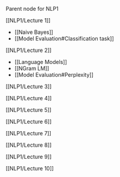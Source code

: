 
Parent node for NLP1

[[NLP1/Lecture 1]]
- [[Naive Bayes]]
- [[Model Evaluation#Classification task]]

[[NLP1/Lecture 2]]
- [[Language Models]]
- [[NGram LM]]
- [[Model Evaluation#Perplexity]]


[[NLP1/Lecture 3]]

[[NLP1/Lecture 4]]

[[NLP1/Lecture 5]]

[[NLP1/Lecture 6]]

[[NLP1/Lecture 7]]

[[NLP1/Lecture 8]]

[[NLP1/Lecture 9]]

[[NLP1/Lecture 10]]